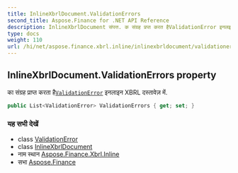 ```yaml
---
title: InlineXbrlDocument.ValidationErrors
second_title: Aspose.Finance for .NET API Reference
description: InlineXbrlDocument संपत्त. क संग्रह प्रप्त करत हैValidationError इनलइन XBRL दस्तवेज़ में.
type: docs
weight: 110
url: /hi/net/aspose.finance.xbrl.inline/inlinexbrldocument/validationerrors/
---
```

## InlineXbrlDocument.ValidationErrors property

का संग्रह प्राप्त करता है[`ValidationError`](../../../aspose.finance.xbrl.validator/validationerror/) इनलाइन XBRL दस्तावेज़ में.

```csharp
public List<ValidationError> ValidationErrors { get; set; }
```

### यह सभी देखें

* class [ValidationError](../../../aspose.finance.xbrl.validator/validationerror/)
* class [InlineXbrlDocument](../)
* नाम स्थान [Aspose.Finance.Xbrl.Inline](../../inlinexbrldocument/)
* सभा [Aspose.Finance](../../../)


